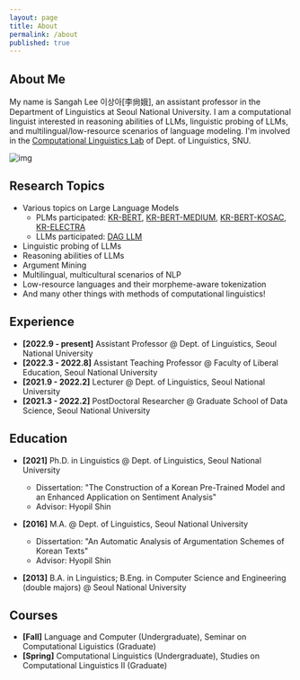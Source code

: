 ```yaml
---
layout: page
title: About
permalink: /about
published: true
---
```


<div class="page" markdown="1">

<!-- {% capture page_subtitle %}
<img
    class="me"
    alt="{{ author.name }}"
    src="uploads/profile.jpeg"
    srcset="uploads/profile.jpeg"
/>
{% endcapture %} -->

<!-- {% include page/title.html title=page.title subtitle=page_subtitle %} -->

## About Me

My name is Sangah Lee 이상아\[李尙娥\], an assistant professor in the Department of Linguistics at Seoul National University.
I am a computational linguist interested in reasoning abilities of LLMs, linguistic probing of LLMs, and multilingual/low-resource scenarios of language modeling.
I'm involved in the [Computational Linguistics Lab](http://knlp.snu.ac.kr/) of Dept. of Linguistics, SNU.

![img](IMG_1945.png)


## Research Topics

* Various topics on Large Language Models
    * PLMs participated: [KR-BERT](https://github.com/snunlp/KR-BERT), [KR-BERT-MEDIUM](https://github.com/snunlp/KR-BERT-MEDIUM), [KR-BERT-KOSAC](https://github.com/snunlp/KR-BERT-KOSAC), [KR-ELECTRA](https://github.com/snunlp/KR-ELECTRA)
    * LLMs participated: [DAG LLM](https://dag.snu.ac.kr/)
* Linguistic probing of LLMs
* Reasoning abilities of LLMs
* Argument Mining
* Multilingual, multicultural scenarios of NLP
* Low-resource languages and their morpheme-aware tokenization
* And many other things with methods of computational linguistics!


## Experience

* **\[2022.9 - present\]** Assistant Professor @ Dept. of Linguistics, Seoul National University
* **\[2022.3 - 2022.8\]** Assistant Teaching Professor @ Faculty of Liberal Education, Seoul National University
* **\[2021.9 - 2022.2]** Lecturer @ Dept. of Linguistics, Seoul National University
* **\[2021.3 - 2022.2\]** PostDoctoral Researcher @ Graduate School of Data Science, Seoul National University


## Education

* **\[2021\]** Ph.D. in Linguistics @ Dept. of Linguistics, Seoul National University
  * Dissertation: "The Construction of a Korean Pre-Trained Model and an Enhanced Application on Sentiment Analysis"
  * Advisor: Hyopil Shin

* **\[2016\]** M.A. @ Dept. of Linguistics, Seoul National University
  * Dissertation: "An Automatic Analysis of Argumentation Schemes of Korean Texts"
  * Advisor: Hyopil Shin

* **\[2013\]** B.A. in Linguistics; B.Eng. in Computer Science and Engineering (double majors) @ Seoul National University


## Courses
* **\[Fall\]** Language and Computer (Undergraduate), Seminar on Computational Liguistics (Graduate)
* **\[Spring\]** Computational Linguistics (Undergraduate), Studies on Computational Linguistics II (Graduate)


</div>

